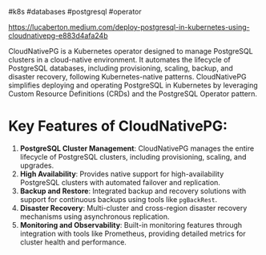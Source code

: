 #k8s #databases #postgresql #operator

https://lucaberton.medium.com/deploy-postgresql-in-kubernetes-using-cloudnativepg-e883d4afa24b

CloudNativePG is a Kubernetes operator designed to manage PostgreSQL clusters in a cloud-native environment. It automates the lifecycle of PostgreSQL databases, including provisioning, scaling, backup, and disaster recovery, following Kubernetes-native patterns. CloudNativePG simplifies deploying and operating PostgreSQL in Kubernetes by leveraging Custom Resource Definitions (CRDs) and the PostgreSQL Operator pattern.

# Key Features of CloudNativePG:

1. **PostgreSQL Cluster Management**: CloudNativePG manages the entire lifecycle of PostgreSQL clusters, including provisioning, scaling, and upgrades.
2. **High Availability**: Provides native support for high-availability PostgreSQL clusters with automated failover and replication.
3. **Backup and Restore**: Integrated backup and recovery solutions with support for continuous backups using tools like `pgBackRest`.
4. **Disaster Recovery**: Multi-cluster and cross-region disaster recovery mechanisms using asynchronous replication.
5. **Monitoring and Observability**: Built-in monitoring features through integration with tools like Prometheus, providing detailed metrics for cluster health and performance.